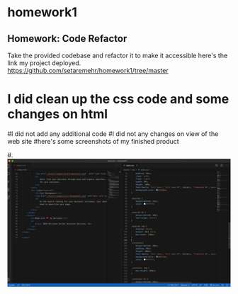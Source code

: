 # homework1
## Homework: Code Refactor
Take the provided codebase and refactor it to make it accessible
here's the link my project deployed. https://github.com/setaremehr/homework1/tree/master

# I did clean up the css code and some changes on html 
#I did not add any additional code 
#I did not any changes on view of the web site 
#here's some screenshots of my finished product

#.   
![](56B569B6-0E05-4F27-A484-D8E502EE3B89.jpeg)
